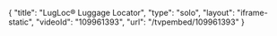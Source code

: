 {
    "title": "LugLoc&reg; Luggage Locator",
    "type": "solo",
    "layout": "iframe-static",
    "videoId": "109961393",
    "url": "\/tvpembed\/109961393"
}